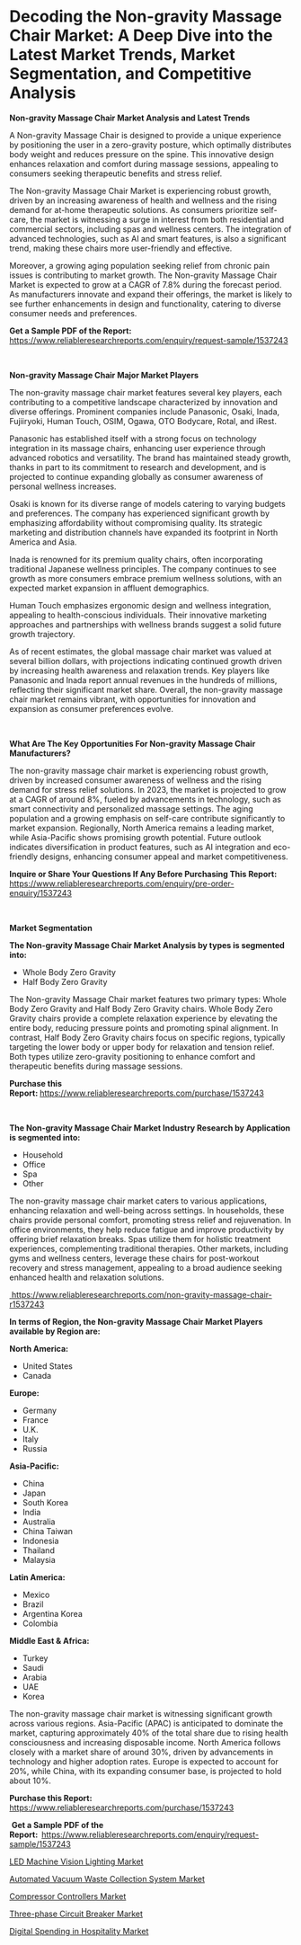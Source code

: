 <p><h1>Decoding the Non-gravity Massage Chair Market: A Deep Dive into the Latest Market Trends, Market Segmentation, and Competitive Analysis</h1></p><p><strong>Non-gravity Massage Chair Market Analysis and Latest Trends</strong></p>
<p><p>A Non-gravity Massage Chair is designed to provide a unique experience by positioning the user in a zero-gravity posture, which optimally distributes body weight and reduces pressure on the spine. This innovative design enhances relaxation and comfort during massage sessions, appealing to consumers seeking therapeutic benefits and stress relief.</p><p>The Non-gravity Massage Chair Market is experiencing robust growth, driven by an increasing awareness of health and wellness and the rising demand for at-home therapeutic solutions. As consumers prioritize self-care, the market is witnessing a surge in interest from both residential and commercial sectors, including spas and wellness centers. The integration of advanced technologies, such as AI and smart features, is also a significant trend, making these chairs more user-friendly and effective.</p><p>Moreover, a growing aging population seeking relief from chronic pain issues is contributing to market growth. The Non-gravity Massage Chair Market is expected to grow at a CAGR of 7.8% during the forecast period. As manufacturers innovate and expand their offerings, the market is likely to see further enhancements in design and functionality, catering to diverse consumer needs and preferences.</p></p>
<p><strong>Get a Sample PDF of the Report:&nbsp;</strong> <a href="https://www.reliableresearchreports.com/enquiry/request-sample/1537243?utm_campaign=117&utm_medium=2&utm_source=Github&utm_content=ia&utm_term=29092024&utm_id=non-gravity-massage-chair">https://www.reliableresearchreports.com/enquiry/request-sample/1537243</a></p>
<p>&nbsp;</p>
<p><strong>Non-gravity Massage Chair Major Market Players</strong></p>
<p><p>The non-gravity massage chair market features several key players, each contributing to a competitive landscape characterized by innovation and diverse offerings. Prominent companies include Panasonic, Osaki, Inada, Fujiiryoki, Human Touch, OSIM, Ogawa, OTO Bodycare, Rotal, and iRest.</p><p>Panasonic has established itself with a strong focus on technology integration in its massage chairs, enhancing user experience through advanced robotics and versatility. The brand has maintained steady growth, thanks in part to its commitment to research and development, and is projected to continue expanding globally as consumer awareness of personal wellness increases.</p><p>Osaki is known for its diverse range of models catering to varying budgets and preferences. The company has experienced significant growth by emphasizing affordability without compromising quality. Its strategic marketing and distribution channels have expanded its footprint in North America and Asia.</p><p>Inada is renowned for its premium quality chairs, often incorporating traditional Japanese wellness principles. The company continues to see growth as more consumers embrace premium wellness solutions, with an expected market expansion in affluent demographics.</p><p>Human Touch emphasizes ergonomic design and wellness integration, appealing to health-conscious individuals. Their innovative marketing approaches and partnerships with wellness brands suggest a solid future growth trajectory.</p><p>As of recent estimates, the global massage chair market was valued at several billion dollars, with projections indicating continued growth driven by increasing health awareness and relaxation trends. Key players like Panasonic and Inada report annual revenues in the hundreds of millions, reflecting their significant market share. Overall, the non-gravity massage chair market remains vibrant, with opportunities for innovation and expansion as consumer preferences evolve.</p></p>
<p>&nbsp;</p>
<p><strong>What Are The Key Opportunities For Non-gravity Massage Chair Manufacturers?</strong></p>
<p><p>The non-gravity massage chair market is experiencing robust growth, driven by increased consumer awareness of wellness and the rising demand for stress relief solutions. In 2023, the market is projected to grow at a CAGR of around 8%, fueled by advancements in technology, such as smart connectivity and personalized massage settings. The aging population and a growing emphasis on self-care contribute significantly to market expansion. Regionally, North America remains a leading market, while Asia-Pacific shows promising growth potential. Future outlook indicates diversification in product features, such as AI integration and eco-friendly designs, enhancing consumer appeal and market competitiveness.</p></p>
<p><strong>Inquire or Share Your Questions If Any Before Purchasing This Report:</strong> <a href="https://www.reliableresearchreports.com/enquiry/pre-order-enquiry/1537243?utm_campaign=117&utm_medium=2&utm_source=Github&utm_content=ia&utm_term=29092024&utm_id=non-gravity-massage-chair">https://www.reliableresearchreports.com/enquiry/pre-order-enquiry/1537243</a></p>
<p>&nbsp;</p>
<p><strong>Market Segmentation</strong></p>
<p><strong>The Non-gravity Massage Chair Market Analysis by types is segmented into:</strong></p>
<p><ul><li>Whole Body Zero Gravity</li><li>Half Body Zero Gravity</li></ul></p>
<p><p>The Non-gravity Massage Chair market features two primary types: Whole Body Zero Gravity and Half Body Zero Gravity chairs. Whole Body Zero Gravity chairs provide a complete relaxation experience by elevating the entire body, reducing pressure points and promoting spinal alignment. In contrast, Half Body Zero Gravity chairs focus on specific regions, typically targeting the lower body or upper body for relaxation and tension relief. Both types utilize zero-gravity positioning to enhance comfort and therapeutic benefits during massage sessions.</p></p>
<p><strong>Purchase this Report:&nbsp;</strong><a href="https://www.reliableresearchreports.com/purchase/1537243?utm_campaign=117&utm_medium=2&utm_source=Github&utm_content=ia&utm_term=29092024&utm_id=non-gravity-massage-chair">https://www.reliableresearchreports.com/purchase/1537243</a></p>
<p>&nbsp;</p>
<p><strong>The Non-gravity Massage Chair Market Industry Research by Application is segmented into:</strong></p>
<p><ul><li>Household</li><li>Office</li><li>Spa</li><li>Other</li></ul></p>
<p><p>The non-gravity massage chair market caters to various applications, enhancing relaxation and well-being across settings. In households, these chairs provide personal comfort, promoting stress relief and rejuvenation. In office environments, they help reduce fatigue and improve productivity by offering brief relaxation breaks. Spas utilize them for holistic treatment experiences, complementing traditional therapies. Other markets, including gyms and wellness centers, leverage these chairs for post-workout recovery and stress management, appealing to a broad audience seeking enhanced health and relaxation solutions.</p></p>
<p><a href="https://www.reliableresearchreports.com/non-gravity-massage-chair-r1537243?utm_campaign=117&utm_medium=2&utm_source=Github&utm_content=ia&utm_term=29092024&utm_id=non-gravity-massage-chair">&nbsp;https://www.reliableresearchreports.com/non-gravity-massage-chair-r1537243</a></p>
<p><strong>In terms of Region, the Non-gravity Massage Chair Market Players available by Region are:</strong></p>
<p>
    <p> <strong> North America: </strong>
        <ul>
            <li>United States</li>
            <li>Canada</li>
        </ul>
        </p> 
    <p> <strong> Europe: </strong>
        <ul>
            <li>Germany</li>
            <li>France</li>
            <li>U.K.</li>
            <li>Italy</li>
            <li>Russia</li>
        </ul>
        </p> 
    <p> <strong> Asia-Pacific: </strong>
        <ul>
            <li>China</li>
            <li>Japan</li>
            <li>South Korea</li>
            <li>India</li>
            <li>Australia</li>
            <li>China Taiwan</li>
            <li>Indonesia</li>
            <li>Thailand</li>
            <li>Malaysia</li>
        </ul>
        </p> 
    <p> <strong> Latin America: </strong>
        <ul>
            <li>Mexico</li>
            <li>Brazil</li>
            <li>Argentina Korea</li>
            <li>Colombia</li>
        </ul>
        </p> 
    <p> <strong> Middle East & Africa: </strong>
        <ul>
            <li>Turkey</li>
            <li>Saudi</li>
            <li>Arabia</li>
            <li>UAE</li>
            <li>Korea</li>
        </ul>
    </p>
    </p>
<p><p>The non-gravity massage chair market is witnessing significant growth across various regions. Asia-Pacific (APAC) is anticipated to dominate the market, capturing approximately 40% of the total share due to rising health consciousness and increasing disposable income. North America follows closely with a market share of around 30%, driven by advancements in technology and higher adoption rates. Europe is expected to account for 20%, while China, with its expanding consumer base, is projected to hold about 10%.</p></p>
<p><strong>Purchase this Report: </strong><a href="https://www.reliableresearchreports.com/purchase/1537243?utm_campaign=117&utm_medium=2&utm_source=Github&utm_content=ia&utm_term=29092024&utm_id=non-gravity-massage-chair">https://www.reliableresearchreports.com/purchase/1537243</a></p>
<p>&nbsp;<strong>Get a Sample PDF of the Report:&nbsp;&nbsp;</strong><a href="https://www.reliableresearchreports.com/enquiry/request-sample/1537243?utm_campaign=117&utm_medium=2&utm_source=Github&utm_content=ia&utm_term=29092024&utm_id=non-gravity-massage-chair">https://www.reliableresearchreports.com/enquiry/request-sample/1537243</a></p>
<p><strong></strong></p>
<p><p><a href="https://issuu.com/reportprime-2/docs/led-machine-vision-lighting-market-_35f1078abe37f7?utm_campaign=117&utm_medium=2&utm_source=Github&utm_content=ia&utm_term=29092024&utm_id=non-gravity-massage-chair">LED Machine Vision Lighting Market</a></p><p><a href="https://www.linkedin.com/pulse/global-automated-vacuum-waste-collection-system-market-size-rwnfe?utm_campaign=117&utm_medium=2&utm_source=Github&utm_content=ia&utm_term=29092024&utm_id=non-gravity-massage-chair">Automated Vacuum Waste Collection System Market</a></p><p><a href="https://www.linkedin.com/pulse/compressor-controllers-market-indicators-size-regional-breakdown-8roxe?utm_campaign=117&utm_medium=2&utm_source=Github&utm_content=ia&utm_term=29092024&utm_id=non-gravity-massage-chair">Compressor Controllers Market</a></p><p><a href="https://github.com/HobertDavis43/Market-Research-Report-List-1/blob/main/three-phase-circuit-breaker-market.md?utm_campaign=117&utm_medium=2&utm_source=Github&utm_content=ia&utm_term=29092024&utm_id=non-gravity-massage-chair">Three-phase Circuit Breaker Market</a></p><p><a href="https://github.com/AlisaRowe24/Market-Research-Report-List-1/blob/main/digital-spending-in-hospitality-market.md?utm_campaign=117&utm_medium=2&utm_source=Github&utm_content=ia&utm_term=29092024&utm_id=non-gravity-massage-chair">Digital Spending in Hospitality Market</a></p></p>